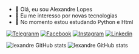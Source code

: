 - 👋 Olá, eu sou Alexandre Lopes
- 👀 Eu me interesso por novas tecnologias
- 🌱 No momento estou estudando Python e Html

[![Telegranm](https://img.shields.io/badge/Telegram-2CA5E0?style=for-the-badge&logo=telegram&logoColor=white)](https://web.telegram.org/k/@aslopeSlopes)
[![Facebook](https://img.shields.io/badge/Facebook-1877F2?style=for-the-badge&logo=facebook&logoColor=white)](https://www.facebook.com/alexandre.dasilvalopes.7)
[![Instagram](https://img.shields.io/badge/Instagram-E4405F?style=for-the-badge&logo=instagram&logoColor=white)](https://www.instagram.com/aslopesdasilva)
[![Linkedin](https://img.shields.io/badge/LinkedIn-0077B5?style=for-the-badge&logo=linkedin&logoColor=white)](https://www.linkedin.com/in/alexandredasilvalopes/)


![lexandre GitHub stats](https://github-readme-stats.vercel.app/api?username=0101AlexandreLopes&show_icons=true&theme=radical) 
  ![lexandre GitHub stats](https://media.giphy.com/media/KAq5w47R9rmTuvWOWa/giphy.gif) 




